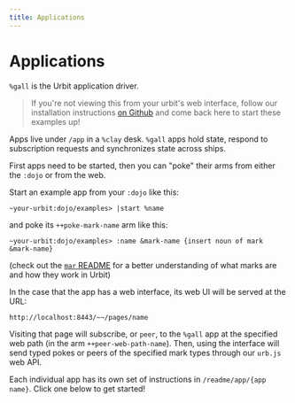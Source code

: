 ```yaml
---
title: Applications
---
```


# Applications

`%gall` is the Urbit application driver.

> If you're not viewing this from your urbit's web interface, follow our installation instructions [on Github](https://github.com/urbit/examples) and come back here to start these examples up!

Apps live under `/app` in a `%clay` desk. `%gall` apps hold state, respond to subscription requests and synchronizes state across ships.  

First apps need to be started, then you can "poke" their arms from either the `:dojo` or from the web.

Start an example app from your `:dojo` like this:

    ~your-urbit:dojo/examples> |start %name

and poke its `++poke-mark-name` arm like this:

    ~your-urbit:dojo/examples> :name &mark-name {insert noun of mark &mark-name}

(check out the [`mar` README](/~~/readme/mar) for a better understanding of what marks are and how they work in Urbit)

In the case that the app has a web interface, its web UI will be served at the URL:

    http://localhost:8443/~~/pages/name

Visiting that page will subscribe, or `peer`, to the `%gall` app at the specified web path (in the arm `++peer-web-path-name`). Then, using the interface will send typed pokes or peers of the specified mark types through our `urb.js` web API.

Each individual app has its own set of instructions in `/readme/app/{app name}`. Click one below to get started!

<list>

